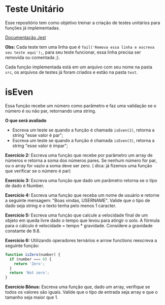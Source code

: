 # Teste Unitário

Esse repositório tem como objetivo treinar a criação de testes unitários para funções já implementadas.

[Documentação Jest](https://jestjs.io/docs/getting-started)

**Obs:** Cada teste tem uma linha que é `fail('Remova essa linha e escreva seu teste aqui');`, para seu teste funcionar, essa linha precisa ser removida ou comentada ;).

Cada função implementada está em um arquivo com seu nome na pasta `src`, os arquivos de testes já foram criados e estão na pasta `test`.

# isEven

Essa função recebe um número como parâmetro e faz uma validação se o número é ou não par, retornando uma string.

**O que será avaliado**

- Escreva um teste se quando a função é chamada `isEven(2)`, retorna a string "esse valor é par";
- Escreva um teste se quando a função é chamada `isEven(3)`, retorna a string "esse valor é ímpar";

**Exercício 2:** Escreva uma função que recebe por parâmetro um array de números e retorna a soma dos números pares. Se nenhum número for par, ou o array for vazio a soma deve ser zero. ( dica: já fizemos uma função que verificar se o número é par)

**Exercício 3:** Escreva uma função que dado um parâmetro retorna se o tipo de dado é Number.

**Exercício 4:** Escreva uma função que receba um nome de usuário e retorne a seguinte mensagem: "Boas vindas, USERNAME". Valide que o tipo de dado seja string e o texto tenha pelo menos 1 caracter.

**Exercício 5:** Escreva uma função que calcule a velocidade final de um objeto em queda livre dado o tempo que levou para atingir o solo. A fórmula para o cálculo é velocidade = tempo \* gravidade. Considere a gravidade constante de 9.8.

**Exercício 6:** Utilizando operadores ternários e arrow functions reescreva a seguinte função:

```javascript
function isZero(number) {
  if (number === 0) {
    return 'Zero';
  }
  return 'Not zero';
}
```

**Exercício Bônus:** Escreva uma função que, dado um array, verifique se todos os valores são iguais. Valide que o tipo de entrada seja array e que o tamanho seja maior que 1.
